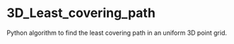 # 3D_Least_covering_path
Python algorithm to find the least covering path in an uniform 3D point grid.
